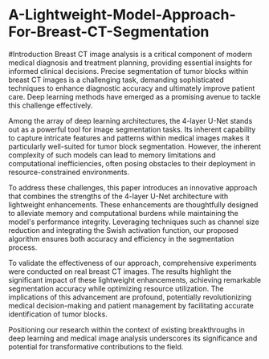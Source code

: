 # A-Lightweight-Model-Approach-For-Breast-CT-Segmentation
#Introduction
Breast CT image analysis is a critical component of modern medical diagnosis and treatment planning, providing essential insights for informed clinical decisions. Precise segmentation of tumor blocks within breast CT images is a challenging task, demanding sophisticated techniques to enhance diagnostic accuracy and ultimately improve patient care. Deep learning methods have emerged as a promising avenue to tackle this challenge effectively.

Among the array of deep learning architectures, the 4-layer U-Net stands out as a powerful tool for image segmentation tasks. Its inherent capability to capture intricate features and patterns within medical images makes it particularly well-suited for tumor block segmentation. However, the inherent complexity of such models can lead to memory limitations and computational inefficiencies, often posing obstacles to their deployment in resource-constrained environments.

To address these challenges, this paper introduces an innovative approach that combines the strengths of the 4-layer U-Net architecture with lightweight enhancements. These enhancements are thoughtfully designed to alleviate memory and computational burdens while maintaining the model's performance integrity. Leveraging techniques such as channel size reduction and integrating the Swish activation function, our proposed algorithm ensures both accuracy and efficiency in the segmentation process.

To validate the effectiveness of our approach, comprehensive experiments were conducted on real breast CT images. The results highlight the significant impact of these lightweight enhancements, achieving remarkable segmentation accuracy while optimizing resource utilization. The implications of this advancement are profound, potentially revolutionizing medical decision-making and patient management by facilitating accurate identification of tumor blocks.

Positioning our research within the context of existing breakthroughs in deep learning and medical image analysis underscores its significance and potential for transformative contributions to the field.
